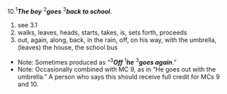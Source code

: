 10.<sup>1</sup>***The boy*** <sup>2</sup>***goes*** <sup>3</sup>***back to school***.

1. see 3.1
2. walks, leaves, heads, starts, takes, is, sets forth, proceeds
3. out, again, along, back, in the rain, off, on his way, with the umbrella, (leaves) the house, the school bus

- Note: Sometimes produced as “<sup>3</sup>***Off*** <sup>1</sup>***he*** <sup>3</sup>***goes again***.”
- Note: Occasionally combined with MC 9, as in “He goes out with the umbrella.” A person who says this should receive full credit for MCs 9 and 10.
